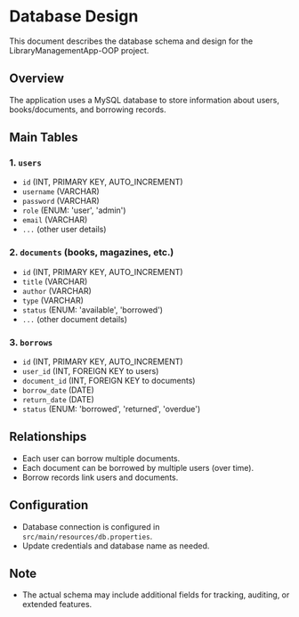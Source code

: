 # Database Design

This document describes the database schema and design for the LibraryManagementApp-OOP project.

## Overview
The application uses a MySQL database to store information about users, books/documents, and borrowing records.

## Main Tables

### 1. `users`
- `id` (INT, PRIMARY KEY, AUTO_INCREMENT)
- `username` (VARCHAR)
- `password` (VARCHAR)
- `role` (ENUM: 'user', 'admin')
- `email` (VARCHAR)
- `...` (other user details)

### 2. `documents` (books, magazines, etc.)
- `id` (INT, PRIMARY KEY, AUTO_INCREMENT)
- `title` (VARCHAR)
- `author` (VARCHAR)
- `type` (VARCHAR)
- `status` (ENUM: 'available', 'borrowed')
- `...` (other document details)

### 3. `borrows`
- `id` (INT, PRIMARY KEY, AUTO_INCREMENT)
- `user_id` (INT, FOREIGN KEY to users)
- `document_id` (INT, FOREIGN KEY to documents)
- `borrow_date` (DATE)
- `return_date` (DATE)
- `status` (ENUM: 'borrowed', 'returned', 'overdue')

## Relationships
- Each user can borrow multiple documents.
- Each document can be borrowed by multiple users (over time).
- Borrow records link users and documents.

## Configuration
- Database connection is configured in `src/main/resources/db.properties`.
- Update credentials and database name as needed.

## Note
- The actual schema may include additional fields for tracking, auditing, or extended features.